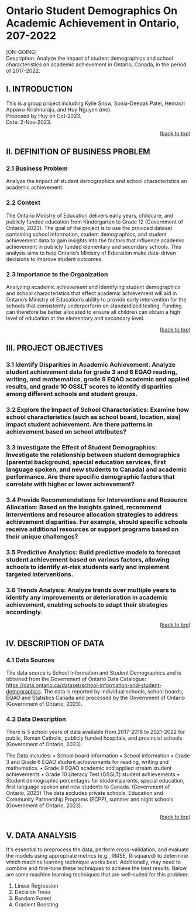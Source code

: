 # Ontario Student Demographics On Academic Achievement in Ontario, 207-2022
[ON-GOING] <br />
Description: Analyze the impact of student demographics and school characteristics on academic achievement in Ontario, Canada, in the period of 2017-2022. 

<!-- INTRODUCTION -->
## I. INTRODUCTION
This is a group project including Kylie Snow, Sonia-Deepak Patel, Hemasri Appavu-Krishnaraju, and Huy Nguyen (me).<br />
Proposed by Huy on Oct-2023. <br />
Date: 2-Nov-2023. <br />
<p align="right">(<a href="#readme-top">back to top</a>)</p>

<!-- II. DEFINITION OF BUSINESS PROBLEM -->
## II. DEFINITION OF BUSINESS PROBLEM

### 2.1 Business Problem

Analyze the impact of student demographics and school characteristics on academic achievement. <br />

### 2.2 Context

The Ontario Ministry of Education delivers early years, childcare, and publicly funded education from Kindergarten to Grade 12 (Government of Ontario, 2023). The goal of the project is to use the provided dataset containing school information, student demographics, and student achievement data to gain insights into the factors that influence academic achievement in publicly funded elementary and secondary schools. This analysis aims to help Ontario’s Ministry of Education make data-driven decisions to improve student outcomes.

### 2.3 Importance to the Organization

Analyzing academic achievement and identifying student demographics and school characteristics that effect academic achievement will aid in Ontario’s Ministry of Education’s ability to provide early intervention for the schools that consistently underperform on standardized testing. Funding can therefore be better allocated to ensure all children can obtain a high level of education at the elementary and secondary level.

<p align="right">(<a href="#readme-top">back to top</a>)</p>

<!-- III. PROJECT OBJECTIVES -->
## III. PROJECT OBJECTIVES

### 3.1 Identify Disparities in Academic Achievement: Analyze student achievement data for grade 3 and 6 EQAO reading, writing, and mathematics, grade 9 EQAO academic and applied results, and grade 10 OSSLT scores to identify disparities among different schools and student groups.

### 3.2 Explore the Impact of School Characteristics: Examine how school characteristics (such as school board, location, size) impact student achievement. Are there patterns in achievement based on school attributes?

### 3.3 Investigate the Effect of Student Demographics: Investigate the relationship between student demographics (parental background, special education services, first language spoken, and new students to Canada) and academic performance. Are there specific demographic factors that correlate with higher or lower achievement?

### 3.4 Provide Recommendations for Interventions and Resource Allocation: Based on the insights gained, recommend interventions and resource allocation strategies to address achievement disparities. For example, should specific schools receive additional resources or support programs based on their unique challenges?

### 3.5 Predictive Analytics: Build predictive models to forecast student achievement based on various factors, allowing schools to identify at-risk students early and implement targeted interventions.

### 3.6 Trends Analysis: Analyze trends over multiple years to identify any improvements or deterioration in academic achievement, enabling schools to adapt their strategies accordingly.

<p align="right">(<a href="#readme-top">back to top</a>)</p>

<!-- IV. DESCRIPTION OF DATA -->
## IV. DESCRIPTION OF DATA

### 4.1 Data Sources

The data source is School Information and Student Demographics and is obtained from the Government of Ontario Data Catalogue: https://data.ontario.ca/dataset/school-information-and-student-demographics. The data is reported by individual schools, school boards, EQAO and Statistics Canada and processed by the Government of Ontario (Government of Ontario, 2023). 

### 4.2 Data Description

There is 5 school years of data available from 2017-2018 to 2021-2022 for public, Roman Catholic, publicly funded hospitals, and provincial schools (Government of Ontario, 2023). 

The Data includes: 
•	School board information
•	School information 
•	Grade 3 and Grade 6 EQAO student achievements for reading, writing and mathematics. 
•	Grade 9 EQAO academic and applied stream student achievements 
•	Grade 10 Literacy Test (OSSLT) student achievements 
•	Student demographic percentages for student parents, special education, first language spoken and new students to Canada.  (Government of Ontario, 2023)
The data excludes private schools, Education and Community Partnership Programs (ECPP), summer and night schools (Government of Ontario, 2023). 

<p align="right">(<a href="#readme-top">back to top</a>)</p>

<!-- V. DATA ANALYSIS -->
## V. DATA ANALYSIS

It's essential to preprocess the data, perform cross-validation, and evaluate the models using appropriate metrics (e.g., RMSE, R-squared) to determine which machine learning technique works best. Additionally, may need to combine and fine-tune these techniques to achieve the best results.
Below are some machine learning techniques that are well-suited for this problem:

1.	Linear Regression
2.	Decision Trees
3.	Random Forest
4.	Gradient Boosting
